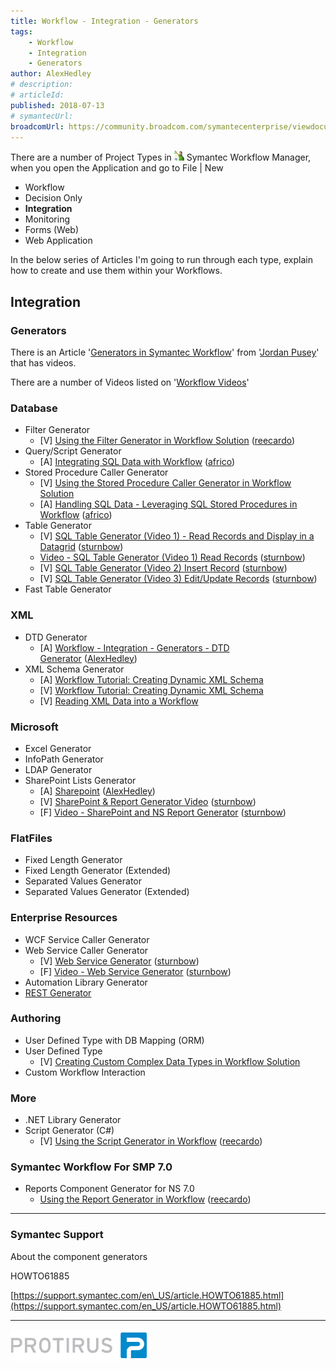 ```yaml
---
title: Workflow - Integration - Generators
tags:
    - Workflow
    - Integration
    - Generators
author: AlexHedley
# description: 
# articleId: 
published: 2018-07-13
# symantecUrl:
broadcomUrl: https://community.broadcom.com/symantecenterprise/viewdocument/workflow-integration-generators-1?CommunityKey=04ead5e9-3643-4118-b853-afa5a58710c6&tab=librarydocuments
---
```


There are a number of Project Types in ![Workflow.png](images\Workflow.png) Symantec Workflow Manager, when you open the Application and go to File | New
  
- Workflow
- Decision Only
- **Integration**
- Monitoring
- Forms (Web)
- Web Application

In the below series of Articles I'm going to run through each type, explain how to create and use them within your Workflows.
  
## Integration
  
### Generators
  
There is an Article '[Generators in Symantec Workflow](https://community.broadcom.com/symantecenterprise/viewdocument?DocumentKey=a1269708-e6cc-4885-a3a4-a1dbc25ef815&amp;CommunityKey=492058b4-42be-43e7-991d-986f1ea9ba7f&amp;tab=librarydocuments)' from '[Jordan Pusey](https://www.symantec.com/connect/user/jordan-pusey)' that has videos.
  
There are a number of Videos listed on '[Workflow Videos](https://community.broadcom.com/symantecenterprise/viewdocument?DocumentKey=f2d449a1-354f-48c2-a3f8-1c09494ccfb9&amp;CommunityKey=04ead5e9-3643-4118-b853-afa5a58710c6&amp;tab=librarydocuments)'
  
### Database

- Filter Generator
    - [V] [Using the Filter Generator in Workflow Solution](https://community.broadcom.com/symantecenterprise/viewdocument?DocumentKey=44a544b9-7712-4424-a831-9089878f94dd&amp;CommunityKey=04ead5e9-3643-4118-b853-afa5a58710c6&amp;tab=librarydocuments) ([reecardo](https://www.symantec.com/connect/user/reecardo))
- Query/Script Generator
    - [A] [Integrating SQL Data with Workflow](https://community.broadcom.com/symantecenterprise/viewdocument?DocumentKey=2fe8b3ce-9df8-402a-a899-c5978fd16142&amp;CommunityKey=04ead5e9-3643-4118-b853-afa5a58710c6&amp;tab=librarydocuments) ([africo](https://www.symantec.com/connect/user/africo))
- Stored Procedure Caller Generator
    - [V] [Using the Stored Procedure Caller Generator in Workflow Solution](https://community.broadcom.com/symantecenterprise/viewdocument?DocumentKey=e66f2cc9-5be9-44ea-b479-32671100af6c&amp;CommunityKey=492058b4-42be-43e7-991d-986f1ea9ba7f&amp;tab=librarydocuments)
    - [A] [Handling SQL Data - Leveraging SQL Stored Procedures in Workflow](https://community.broadcom.com/symantecenterprise/viewdocument?DocumentKey=8f73c7ed-c990-4f9a-873f-5f1364b48dce&amp;CommunityKey=04ead5e9-3643-4118-b853-afa5a58710c6&amp;tab=librarydocuments) ([africo](https://www.symantec.com/connect/user/africo))
- Table Generator
    - [V] [SQL Table Generator (Video 1) - Read Records and Display in a Datagrid](https://community.broadcom.com/symantecenterprise/viewdocument?DocumentKey=11ee2e37-a1fc-436f-925a-f80f59147f50&amp;CommunityKey=492058b4-42be-43e7-991d-986f1ea9ba7f&amp;tab=librarydocuments) ([sturnbow](https://www.symantec.com/connect/user/sturnbow))
    - [Video - SQL Table Generator (Video 1) Read Records](https://community.broadcom.com/symantecenterprise/viewthread?MessageKey=1c3961cf-6ea7-4e16-9e4d-aa7107998f97&amp;CommunityKey=492058b4-42be-43e7-991d-986f1ea9ba7f&amp;tab=digestviewer#bm1c3961cf-6ea7-4e16-9e4d-aa7107998f97) ([sturnbow](https://www.symantec.com/connect/user/sturnbow))
    - [V] [SQL Table Generator (Video 2) Insert Record](https://community.broadcom.com/symantecenterprise/viewdocument?DocumentKey=240c28bb-2b6a-469f-a4f4-7cc9b3da93bf&amp;CommunityKey=492058b4-42be-43e7-991d-986f1ea9ba7f&amp;tab=librarydocuments) ([sturnbow](https://www.symantec.com/connect/user/sturnbow))
    - [V] [SQL Table Generator (Video 3) Edit/Update Records](https://community.broadcom.com/symantecenterprise/viewdocument?DocumentKey=c013afd5-495c-4b80-8161-9728b2efbeb6&amp;CommunityKey=492058b4-42be-43e7-991d-986f1ea9ba7f&amp;tab=librarydocuments) ([sturnbow](https://www.symantec.com/connect/user/sturnbow))
- Fast Table Generator

### XML

- DTD Generator
    - [A] [Workflow - Integration - Generators - DTD Generator](https://community.broadcom.com/symantecenterprise/viewdocument?DocumentKey=09950dcf-6e62-4867-aad1-150085bf9f88&amp;CommunityKey=04ead5e9-3643-4118-b853-afa5a58710c6&amp;tab=librarydocuments) ([AlexHedley](https://www.symantec.com/connect/user/alexhedley))
- XML Schema Generator
    - [A] [Workflow Tutorial: Creating Dynamic XML Schema](https://community.broadcom.com/symantecenterprise/viewdocument?DocumentKey=a849ca02-4503-4fca-8c1e-85f2401b7c02&amp;CommunityKey=492058b4-42be-43e7-991d-986f1ea9ba7f&amp;tab=librarydocuments)
    - [V] [Workflow Tutorial: Creating Dynamic XML Schema](https://community.broadcom.com/symantecenterprise/viewdocument?DocumentKey=a849ca02-4503-4fca-8c1e-85f2401b7c02&amp;CommunityKey=492058b4-42be-43e7-991d-986f1ea9ba7f&amp;tab=librarydocuments)
    - [V] [Reading XML Data into a Workflow](https://community.broadcom.com/symantecenterprise/viewdocument?DocumentKey=2d34b816-5825-4a1c-a6b4-38245f9e3772&amp;CommunityKey=492058b4-42be-43e7-991d-986f1ea9ba7f&amp;tab=librarydocuments)

### Microsoft

- Excel Generator
- InfoPath Generator
- LDAP Generator
- SharePoint Lists Generator
    - [A] [Sharepoint](https://community.broadcom.com/symantecenterprise/viewdocument?DocumentKey=fbe39421-7a58-488a-bece-628eaf42a11a&amp;CommunityKey=04ead5e9-3643-4118-b853-afa5a58710c6&amp;tab=librarydocuments) ([AlexHedley](https://www.symantec.com/connect/user/alexhedley))
    - [V] [SharePoint & Report Generator Video](https://community.broadcom.com/symantecenterprise/viewdocument?DocumentKey=42f191d6-b08f-4880-b543-5ad43d58ede8&amp;CommunityKey=492058b4-42be-43e7-991d-986f1ea9ba7f&amp;tab=librarydocuments) ([sturnbow](https://www.symantec.com/connect/user/sturnbow))
    - [F] [Video - SharePoint and NS Report Generator](https://community.broadcom.com/symantecenterprise/viewthread?MessageKey=200faf64-4b02-4e31-b031-b1caf9514703&amp;CommunityKey=492058b4-42be-43e7-991d-986f1ea9ba7f&amp;tab=digestviewer#bm200faf64-4b02-4e31-b031-b1caf9514703) ([sturnbow](https://www.symantec.com/connect/user/sturnbow))

### FlatFiles

- Fixed Length Generator
- Fixed Length Generator (Extended)
- Separated Values Generator
- Separated Values Generator (Extended)

### Enterprise Resources

- WCF Service Caller Generator
- Web Service Caller Generator
    - [V] [Web Service Generator](https://community.broadcom.com/symantecenterprise/viewdocument?DocumentKey=7d413f83-dd96-4e73-9f5e-b4e0d7c21bab&amp;CommunityKey=492058b4-42be-43e7-991d-986f1ea9ba7f&amp;tab=librarydocuments) ([sturnbow](https://www.symantec.com/connect/user/sturnbow))
    - [F] [Video - Web Service Generator](https://community.broadcom.com/symantecenterprise/viewthread?MessageKey=51c69635-c609-46dd-abbb-4a7f6ddec947&amp;CommunityKey=492058b4-42be-43e7-991d-986f1ea9ba7f&amp;tab=digestviewer#bm51c69635-c609-46dd-abbb-4a7f6ddec947) ([sturnbow](https://www.symantec.com/connect/user/sturnbow))
- Automation Library Generator
- [REST Generator](https://community.broadcom.com/symantecenterprise/viewdocument?DocumentKey=0c51c681-c801-4bcb-a02d-2c9c33c76f78&amp;CommunityKey=04ead5e9-3643-4118-b853-afa5a58710c6&amp;tab=librarydocuments)

### Authoring

- User Defined Type with DB Mapping (ORM)
- User Defined Type
    - [V] [Creating Custom Complex Data Types in Workflow Solution](https://community.broadcom.com/symantecenterprise/viewdocument?DocumentKey=7704aa90-e008-4a99-90d1-64c15234ea2f&amp;CommunityKey=492058b4-42be-43e7-991d-986f1ea9ba7f&amp;tab=librarydocuments)
- Custom Workflow Interaction

### More

- .NET Library Generator
- Script Generator (C#)
    - [V] [Using the Script Generator in Workflow](https://community.broadcom.com/symantecenterprise/viewdocument?DocumentKey=5fb6f58e-30e2-47c4-a1e1-9de72f40d289&amp;CommunityKey=04ead5e9-3643-4118-b853-afa5a58710c6&amp;tab=librarydocuments) ([reecardo](https://www.symantec.com/connect/user/reecardo))

### Symantec Workflow For SMP 7.0

- Reports Component Generator for NS 7.0
    - [Using the Report Generator in Workflow](https://community.broadcom.com/symantecenterprise/viewdocument?DocumentKey=6d93d32e-78ea-49e9-92f2-8086b925a313&amp;CommunityKey=04ead5e9-3643-4118-b853-afa5a58710c6&amp;tab=librarydocuments) ([reecardo](https://www.symantec.com/connect/user/reecardo))

- - -
  
### Symantec Support
  
About the component generators
  
HOWTO61885
  
[https://support.symantec.com/en\_US/article.HOWTO61885.html](https://support.symantec.com/en_US/article.HOWTO61885.html)
  
- - -
  
[![Protirus](images\Protirus.png)](https://www.protirus.com/)
